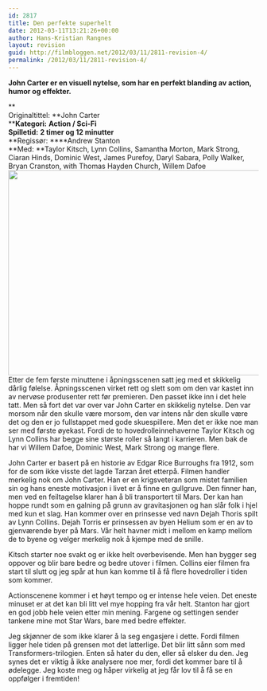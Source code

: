 ```yaml
---
id: 2817
title: Den perfekte superhelt
date: 2012-03-11T13:21:26+00:00
author: Hans-Kristian Rangnes
layout: revision
guid: http://filmbloggen.net/2012/03/11/2811-revision-4/
permalink: /2012/03/11/2811-revision-4/
---
```

**John Carter er en visuell nytelse, som har en perfekt blanding av action, humor og effekter.**<!--more-->

**  
Originaltittel: **John Carter  
****Kategori:** **Action / Sci-Fi**  
**Spilletid:** **2 timer og 12 minutter**  
**Regissør: ****Andrew Stanton  
**Med: **Taylor Kitsch, Lynn Collins, Samantha Morton, Mark Strong, Ciaran Hinds, Dominic West, James Purefoy, Daryl Sabara, Polly Walker, Bryan Cranston, with Thomas Hayden Church, Willem Dafoe  
<a href="http://filmbloggen.net/2012/03/10/den-perfekte-superhelt/taylor-kitsch/" rel="attachment wp-att-2812"><img class="alignnone size-large wp-image-2812" src="http://filmbloggen.net/wp-content/uploads//2012/03/john-carter-620x412.jpg" alt="" width="620" height="412" /></a>  
Etter de fem første minuttene i åpningsscenen satt jeg med et skikkelig dårlig følelse. Åpningsscenen virket rett og slett som om den var kastet inn av nervøse produsenter rett før premieren. Den passet ikke inn i det hele tatt. Men så fort det var over var John Carter en skikkelig nytelse. Den var morsom når den skulle være morsom, den var intens når den skulle være det og den er jo fullstappet med gode skuespillere. Men det er ikke noe man ser med første øyekast. Fordi de to hovedrolleinnehaverne Taylor Kitsch og Lynn Collins har begge sine største roller så langt i karrieren. Men bak de har vi Willem Dafoe, Dominic West, Mark Strong og mange flere.

John Carter er basert på en historie av Edgar Rice Burroughs fra 1912, som for de som ikke visste det lagde Tarzan året etterpå. Filmen handler merkelig nok om John Carter. Han er en krigsveteran som mistet familien sin og hans eneste motivasjon i livet er å finne en gullgruve. Den finner han, men ved en feiltagelse klarer han å bli transportert til Mars. Der kan han hoppe rundt som en galning på grunn av gravitasjonen og han slår folk i hjel med kun et slag. Han kommer over en prinsesse ved navn Dejah Thoris spilt av Lynn Collins. Dejah Torris er prinsessen av byen Helium som er en av to gjenværende byer på Mars. Vår helt havner midt i mellom en kamp mellom de to byene og velger merkelig nok å kjempe med de snille.

Kitsch starter noe svakt og er ikke helt overbevisende. Men han bygger seg oppover og blir bare bedre og bedre utover i filmen. Collins eier filmen fra start til slutt og jeg spår at hun kan komme til å få flere hovedroller i tiden som kommer.

Actionscenene kommer i et høyt tempo og er intense hele veien. Det eneste minuset er at det kan bli litt vel mye hopping fra vår helt. Stanton har gjort en god jobb hele veien etter min mening. Fargene og settingen sender tankene mine mot Star Wars, bare med bedre effekter.

Jeg skjønner de som ikke klarer å la seg engasjere i dette. Fordi filmen ligger hele tiden på grensen mot det latterlige. Det blir litt sånn som med Transformers-trilogien. Enten så hater du den, eller så elsker du den. Jeg synes det er viktig å ikke analysere noe mer, fordi det kommer bare til å ødelegge. Jeg koste meg og håper virkelig at jeg får lov til å få se en oppfølger i fremtiden!